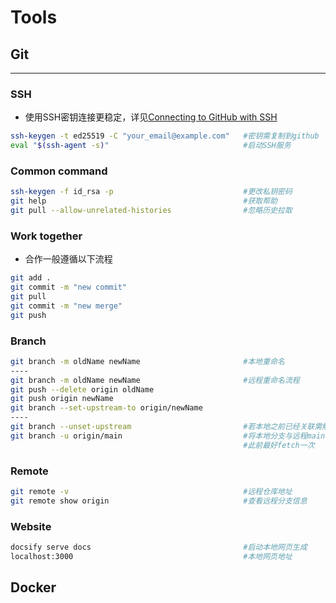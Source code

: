 # Tools

## Git

***

### SSH

* 使用SSH密钥连接更稳定，详见[Connecting to GitHub with SSH](https://docs.github.com/en/authentication/connecting-to-github-with-ssh)

```sh
ssh-keygen -t ed25519 -C "your_email@example.com"   #密钥需复制到github
eval "$(ssh-agent -s)"                              #启动SSH服务
```

### Common command

```sh
ssh-keygen -f id_rsa -p                             #更改私钥密码
git help                                            #获取帮助
git pull --allow-unrelated-histories                #忽略历史拉取
```

### Work together

* 合作一般遵循以下流程

```sh
git add .
git commit -m "new commit"
git pull
git commit -m "new merge"
git push
```

### Branch

```sh
git branch -m oldName newName                       #本地重命名
----
git branch -m oldName newName                       #远程重命名流程
git push --delete origin oldName
git push origin newName
git branch --set-upstream-to origin/newName
----
git branch --unset-upstream                         #若本地之前已经关联需解除
git branch -u origin/main                           #将本地分支与远程main分支关联，
                                                    #此前最好fetch一次
```

### Remote

```sh
git remote -v                                       #远程仓库地址
git remote show origin                              #查看远程分支信息

```

### Website

```sh
docsify serve docs                                  #启动本地网页生成
localhost:3000                                      #本地网页地址
```

## Docker


